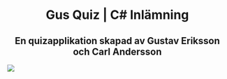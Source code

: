 <h1 align="center">Gus Quiz | C# Inlämning</h1>
<h2 align="center">En quizapplikation skapad av Gustav Eriksson och Carl Andersson</h2>
<img src="https://i.gyazo.com/004083b46d9c8f271c35b5701f4205e4.png"></img>

